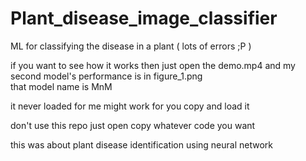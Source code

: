 # Plant_disease_image_classifier
ML for classifying the disease in a plant (  lots of errors ;P   )

if you want to see 
how it works then just open the demo.mp4
and my second model's performance is in figure_1.png  
that model name is MnM

it never loaded for me 
might work for you 
copy and 
load it 


don't use this repo
just open 
copy whatever code you want

this was about plant disease identification 
using neural network 

